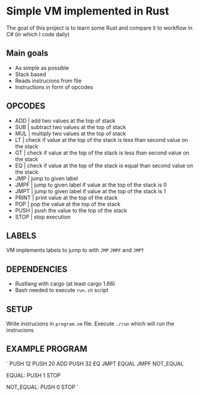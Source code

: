 # Simple VM implemented in Rust

The goal of this project is to learn some Rust and compare it to workflow
in C# (in which I code daily)

## Main goals
* As simple as possible
* Stack based
* Reads instrucions from file
* Instructions in form of opcodes

## OPCODES
* ADD    | add two values at the top of stack
* SUB    | subtract two values at the top of stack
* MUL    | multiply two values at the top of stack
* LT     | check if value at the top of the stack is less than second value on the stack
* GT     | check if value at the top of the stack is less than second value on the stack
* EQ     | check if value at the top of the stack is equal than second value on the stack
* JMP    | jump to given label
* JMPF   | jump to given label if value at the top of the stack is 0
* JMPT   | jump to given label if value at the top of the stack is 1
* PRINT  | print value at the top of the stack
* POP    | pop the value at the top of the stack
* PUSH   | push the value to the top of the stack
* STOP   | stop execution


## LABELS
VM implements labels to jump to with `JMP` `JMPF` and `JMPT`

## DEPENDENCIES
* Rustlang with cargo (at least cargo 1.66)
* Bash needed to execute `run.sh` script

## SETUP
Write instrucions in `program.vm` file.
Execute `./run` which will run the instrucions 

## EXAMPLE PROGRAM
`
PUSH 12
PUSH 20
ADD
PUSH 32
EQ
JMPT EQUAL
JMPF NOT_EQUAL

EQUAL:
PUSH 1 
STOP

NOT_EQUAL:
PUSH 0 
STOP
`

